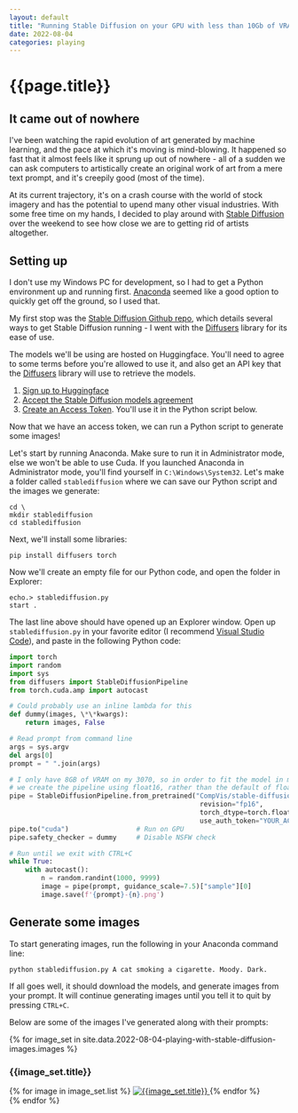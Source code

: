 ```yaml
---
layout: default
title: "Running Stable Diffusion on your GPU with less than 10Gb of VRAM"
date: 2022-08-04
categories: playing
---
```


# {{page.title}}

## It came out of nowhere

I've been watching the rapid evolution of art generated by machine learning, and the pace at which it's moving is mind-blowing. It happened so fast that it almost feels like it sprung up out of nowhere - all of a sudden we can ask computers to artistically create an original work of art from a mere text prompt, and it's creepily good (most of the time).

At its current trajectory, it's on a crash course with the world of stock imagery and has the potential to upend many other visual industries. With some free time on my hands, I decided to play around with [Stable Diffusion](https://github.com/CompVis/stable-diffusion) over the weekend to see how close we are to getting rid of artists altogether.

## Setting up

I don't use my Windows PC for development, so I had to get a Python environment up and running first. [Anaconda](http://anaconda.com) seemed like a good option to quickly get off the ground, so I used that.

My first stop was the [Stable Diffusion Github repo](https://github.com/CompVis/stable-diffusion), which details several ways to get Stable Diffusion running - I went with the [Diffusers](https://github.com/huggingface/diffusers) library for its ease of use.

The models we'll be using are hosted on Huggingface. You'll need to agree to some terms before you're allowed to use it, and also get an API key that the [Diffusers](https://github.com/huggingface/diffusers) library will use to retrieve the models.

1. [Sign up to Huggingface](https://huggingface.co/join)
2. [Accept the Stable Diffusion models agreement](http://huggingface.co/CompVis/stable-diffusion-v…)
3. [Create an Access Token](https://huggingface.co/settings/tokens). You'll use it in the Python script below.

Now that we have an access token, we can run a Python script to generate some images!

Let's start by running Anaconda. Make sure to run it in Administrator mode, else we won't be able to use Cuda. If you launched Anaconda in Administrator mode, you'll find yourself in `C:\Windows\System32`. Let's make a folder called `stablediffusion` where we can save our Python script and the images we generate:

```
cd \
mkdir stablediffusion
cd stablediffusion
```

Next, we'll install some libraries:

```
pip install diffusers torch
```

Now we'll create an empty file for our Python code, and open the folder in Explorer:

```
echo.> stablediffusion.py
start .
```

The last line above should have opened up an Explorer window. Open up `stablediffusion.py` in your favorite editor (I recommend [Visual Studio Code](https://code.visualstudio.com)), and paste in the following Python code:

```python
import torch
import random
import sys
from diffusers import StableDiffusionPipeline
from torch.cuda.amp import autocast

# Could probably use an inline lambda for this
def dummy(images, \*\*kwargs):
    return images, False

# Read prompt from command line
args = sys.argv
del args[0]
prompt = " ".join(args)

# I only have 8GB of VRAM on my 3070, so in order to fit the model in memory 
# we create the pipeline using float16, rather than the default of float32.
pipe = StableDiffusionPipeline.from_pretrained("CompVis/stable-diffusion-v1-4",
                                                revision="fp16",
                                                torch_dtype=torch.float16,
                                                use_auth_token="YOUR_ACCESS_TOKEN")
pipe.to("cuda")                 # Run on GPU
pipe.safety_checker = dummy     # Disable NSFW check

# Run until we exit with CTRL+C
while True:
    with autocast():
        n = random.randint(1000, 9999)
        image = pipe(prompt, guidance_scale=7.5)["sample"][0]
        image.save(f'{prompt}-{n}.png')
```

## Generate some images

To start generating images, run the following in your Anaconda command line:
```
python stablediffusion.py A cat smoking a cigarette. Moody. Dark.
```

If all goes well, it should download the models, and generate images from your prompt. It will continue generating images until you tell it to quit by pressing `CTRL+C`.

Below are some of the images I've generated along with their prompts:

{% for image_set in site.data.2022-08-04-playing-with-stable-diffusion-images.images %}
  <h3 class="h3">{{image_set.title}}</h3>
  <div class="not-prose container grid grid-cols-3 gap-4 mx-auto">
    {% for image in image_set.list %}
        <a href="/assets/posts/2022-08-04-playing-with-stable-diffusion/{{image}}" title="{{image_set.title}}" target="_blank">
            <img class="w-full rounded" src="/assets/posts/2022-08-04-playing-with-stable-diffusion/{{image}}" alt="{{image_set.title}}"/>
        </a>
    {% endfor %}    
  </div>
{% endfor %}
